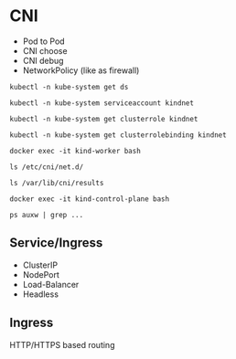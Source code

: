 # CNI
- Pod to Pod
- CNI choose
- CNI debug
- NetworkPolicy (like as firewall)

```
kubectl -n kube-system get ds

kubectl -n kube-system serviceaccount kindnet

kubectl -n kube-system get clusterrole kindnet

kubectl -n kube-system get clusterrolebinding kindnet

docker exec -it kind-worker bash

ls /etc/cni/net.d/

ls /var/lib/cni/results

docker exec -it kind-control-plane bash

ps auxw | grep ...
```

## Service/Ingress
 - ClusterIP
 - NodePort
 - Load-Balancer
 - Headless

 ## Ingress
 HTTP/HTTPS based routing
 
